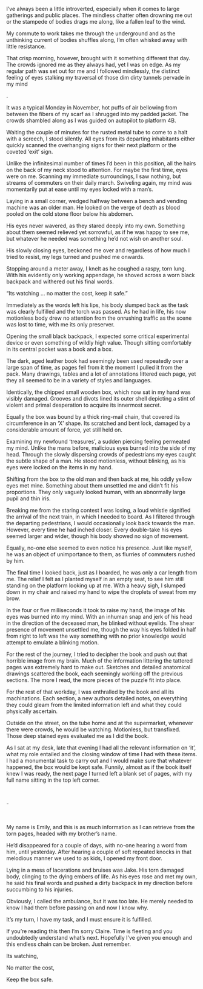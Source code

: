 I’ve always been a little introverted, especially when it comes to large gatherings and public places. The mindless chatter often drowning me out or the stampede of bodies drags me along, like a fallen leaf to the wind.



My commute to work takes me through the underground and as the unthinking current of bodies shuffles along, I’m often whisked away with little resistance.



That crisp morning, however, brought with it something different that day. The crowds ignored me as they always had, yet I was on edge. As my regular path was set out for me and I followed mindlessly, the distinct feeling of eyes stalking my traversal of those dim dirty tunnels pervade in my mind

.

It was a typical Monday in November, hot puffs of air bellowing from between the fibers of my scarf as I shrugged into my padded jacket. The crowds shambled along as I was guided on autopilot to platform 4B.



Waiting the couple of minutes for the rusted metal tube to come to a halt with a screech, I stood silently. All eyes from its departing inhabitants either quickly scanned the overhanging signs for their next platform or the coveted ‘exit’ sign.



Unlike the infinitesimal number of times I’d been in this position, all the hairs on the back of my neck stood to attention. For maybe the first time, eyes were on me. Scanning my immediate surroundings, I saw nothing, but streams of commuters on their daily march. Swiveling again, my mind was momentarily put at ease until my eyes locked with a man’s.



Laying in a small corner, wedged halfway between a bench and vending machine was an older man. He looked on the verge of death as blood pooled on the cold stone floor below his abdomen.



His eyes never wavered, as they stared deeply into my own. Something about them seemed relieved yet sorrowful, as if he was happy to see me, but whatever he needed was something he’d not wish on another soul.



His slowly closing eyes, beckoned me over and regardless of how much I tried to resist, my legs turned and pushed me onwards.



Stopping around a meter away, I knelt as he coughed a raspy, torn lung. With his evidently only working appendage, he shoved across a worn black backpack and withered out his final words.



“Its watching … no matter the cost, keep it safe.”  



Immediately as the words left his lips, his body slumped back as the task was clearly fulfilled and the torch was passed. As he had in life, his now motionless body drew no attention from the onrushing traffic as the scene was lost to time, with me its only preserver.



Opening the small black backpack, I expected some critical experimental device or even something of wildly high value. Though sitting comfortably in its central pocket was a book and a box.



The dark, aged leather book had seemingly been used repeatedly over a large span of time, as pages fell from it the moment I pulled it from the pack. Many drawings, tables and a lot of annotations littered each page, yet they all seemed to be in a variety of styles and languages.



Identically, the chipped small wooden box, which now sat in my hand was visibly damaged. Grooves and divots lined its outer shell depicting a stint of violent and primal desperation to acquire its innermost secret.



Equally the box was bound by a thick ring-mail chain, that covered its circumference in an ‘X’ shape. Its scratched and bent lock, damaged by a considerable amount of force, yet still held on.



Examining my newfound ‘treasures’, a sudden piercing feeling permeated my mind. Unlike the mans before, malicious eyes burned into the side of my head. Through the slowly dispersing crowds of pedestrians my eyes caught the subtle shape of a man. He stood motionless, without blinking, as his eyes were locked on the items in my hand.



Shifting from the box to the old man and then back at me, his oddly yellow eyes met mine. Something about them unsettled me and didn’t fit his proportions. They only vaguely looked human, with an abnormally large pupil and thin iris.



Breaking me from the staring contest I was losing, a loud whistle signified the arrival of the next train, in which I needed to board. As I filtered through the departing pedestrians, I would occasionally look back towards the man. However, every time he had inched closer. Every double-take his eyes seemed larger and wider, though his body showed no sign of movement.



Equally, no-one else seemed to even notice his presence. Just like myself, he was an object of unimportance to them, as flurries of commuters rushed by him.



The final time I looked back, just as I boarded, he was only a car length from me. The relief I felt as I planted myself in an empty seat, to see him still standing on the platform looking up at me. With a heavy sigh, I slumped down in my chair and raised my hand to wipe the droplets of sweat from my brow.



In the four or five milliseconds it took to raise my hand, the image of his eyes was burned into my mind. With an inhuman snap and jerk of his head in the direction of the deceased man, he blinked without eyelids. The shear presence of movement unsettled me, though the way his eyes folded in half from right to left was the way something with no prior knowledge would attempt to emulate a blinking motion.



For the rest of the journey, I tried to decipher the book and push out that horrible image from my brain. Much of the information littering the tattered pages was extremely hard to make out. Sketches and detailed anatomical drawings scattered the book, each seemingly working off the previous sections. The more I read, the more pieces of the puzzle fit into place.



For the rest of that workday, I was enthralled by the book and all its machinations. Each section, a new authors detailed notes, on everything they could gleam from the limited information left and what they could physically ascertain.



Outside on the street, on the tube home and at the supermarket, whenever there were crowds, he would be watching. Motionless, but transfixed. Those deep stained eyes evaluated me as I did the book.



As I sat at my desk, late that evening I had all the relevant information on ‘it’, what my role entailed and the closing window of time I had with these items. I had a monumental task to carry out and I would make sure that whatever happened, the box would be kept safe. Funnily, almost as if the book itself knew I was ready, the next page I turned left a blank set of pages, with my full name sitting in the top left corner.

 

\-

 

My name is Emily, and this is as much information as I can retrieve from the torn pages, headed with my brother’s name.



He’d disappeared for a couple of days, with no-one hearing a word from him, until yesterday. After hearing a couple of soft repeated knocks in that melodious manner we used to as kids, I opened my front door.



Lying in a mess of lacerations and bruises was Jake. His torn damaged body, clinging to the dying embers of life. As his eyes rose and met my own, he said his final words and pushed a dirty backpack in my direction before succumbing to his injuries.



Obviously, I called the ambulance, but it was too late. He merely needed to know I had them before passing on and now I know why.



It’s my turn, I have my task, and I must ensure it is fulfilled.



If you’re reading this then I’m sorry Claire. Time is fleeting and you undoubtedly understand what’s next. Hopefully I’ve given you enough and this endless chain can be broken. Just remember.



Its watching,

No matter the cost,

Keep the box safe.